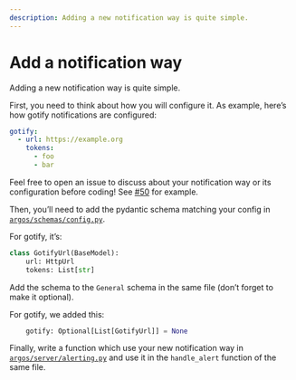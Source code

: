 ```yaml
---
description: Adding a new notification way is quite simple.
---
```

# Add a notification way

Adding a new notification way is quite simple.

First, you need to think about how you will configure it.
As example, here’s how gotify notifications are configured:
```yaml
gotify:
  - url: https://example.org
    tokens:
      - foo
      - bar
```

Feel free to open an issue to discuss about your notification way or its configuration before coding!
See [#50](https://framagit.org/framasoft/framaspace/argos/-/issues/50) for example.

Then, you’ll need to add the pydantic schema matching your config in [`argos/schemas/config.py`](https://framagit.org/framasoft/framaspace/argos/-/blob/main/argos/schemas/config.py).

For gotify, it’s:
```python
class GotifyUrl(BaseModel):
    url: HttpUrl
    tokens: List[str]
```

Add the schema to the `General` schema in the same file (don’t forget to make it optional).

For gotify, we added this:
```python
    gotify: Optional[List[GotifyUrl]] = None
```

Finally, write a function which use your new notification way in [`argos/server/alerting.py`](https://framagit.org/framasoft/framaspace/argos/-/blob/main/argos/server/alerting.py) and use it in the `handle_alert` function of the same file.
